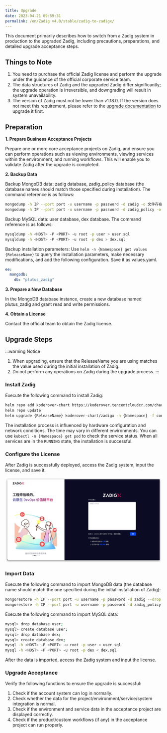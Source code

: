```yaml
---
title: Upgrade
date: 2023-04-21 09:59:31
permalink: /en/Zadig v4.0/stable/zadig-to-zadigx/
---
```


This document primarily describes how to switch from a Zadig system in production to the upgraded Zadig, including precautions, preparations, and detailed upgrade acceptance steps.

## Things to Note

1. You need to purchase the official Zadig license and perform the upgrade under the guidance of the official corporate service team.
2. The data structures of Zadig and the upgraded Zadig differ significantly; the upgrade operation is irreversible, and downgrading will result in system unavailability.
3. The version of Zadig must not be lower than v1.18.0. If the version does not meet this requirement, please refer to the [upgrade documentation](/en/Zadig%20v4.0/release-notes/v1.18.0/) to upgrade it first.

## Preparation

**1. Prepare Business Acceptance Projects**

Prepare one or more core acceptance projects on Zadig, and ensure you can perform operations such as viewing environments, viewing services within the environment, and running workflows. This will enable you to validate Zadig after the upgrade is completed.

**2. Backup Data**

Backup MongoDB data: zadig database, zadig_policy database (the database names should match those specified during installation). The command reference is as follows:

``` bash
mongodump -h IP --port port -u username -p password -d zadig -o 文件存在路径
mongodump -h IP --port port -u username -p password -d zadig_policy -o 文件存在路径
```

Backup MySQL data: user database, dex database. The command reference is as follows:
``` bash
mysqldump -h <HOST> -P <PORT> -u root -p user > user.sql
mysqldump -h <HOST> -P <PORT> -u root -p dex > dex.sql
```

Backup installation parameters: Use `helm -n {Namespace} get values {ReleaseName}` to query the installation parameters, make necessary modifications, and add the following configuration. Save it as values.yaml.

``` yaml
ee:
  mongodb:
    db: "plutus_zadig"
```

**3. Prepare a New Database**

In the MongoDB database instance, create a new database named plutus_zadig and grant read and write permissions.

**4. Obtain a License**

Contact the official team to obtain the Zadig license.

## Upgrade Steps
:::warning Notice
1. When upgrading, ensure that the ReleaseName you are using matches the value used during the initial installation of Zadig.
2. Do not perform any operations on Zadig during the upgrade process.
:::

### Install Zadig

Execute the following command to install Zadig:

``` bash
helm repo add koderover-chart https://koderover.tencentcloudcr.com/chartrepo/chart
helm repo update
helm upgrade {ReleaseName} koderover-chart/zadigx -n {Namespace} -f config.yaml
```

The installation process is influenced by hardware configuration and network conditions. The time may vary in different environments. You can use `kubectl -n {Namespace} get pod` to check the service status. When all services are in the `RUNNING` state, the installation is successful.

### Configure the License

After Zadig is successfully deployed, access the Zadig system, input the license, and save it.

![Install](../../../_images/install_3.png)

### Import Data

Execute the following command to import MongoDB data (the database name should match the one specified during the initial installation of Zadig):

``` bash
mongorestore -h IP --port port -u username -p password -d zadig --drop file path
mongorestore -h IP --port port -u username -p password -d zadig_policy --drop file path
```

Execute the following command to import MySQL data:

``` bash
mysql> drop database user;
mysql> create database user;
mysql> drop database dex;
mysql> create database dex;
mysql -h <HOST> -P <PORT> -u root -p user < user.sql
mysql -h <HOST> -P <PORT> -u root -p dex < dex.sql
```

After the data is imported, access the Zadig system and input the license.

### Upgrade Acceptance

Verify the following functions to ensure the upgrade is successful:
1. Check if the account system can log in normally.
2. Check whether the data for the project/environment/service/system integration is normal.
3. Check if the environment and service data in the acceptance project are displayed correctly.
4. Check if the product/custom workflows (if any) in the acceptance project can run properly.